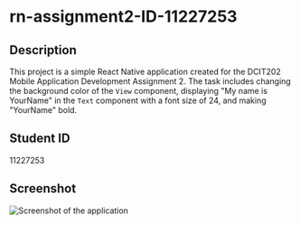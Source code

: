 # rn-assignment2-ID-11227253

## Description
This project is a simple React Native application created for the DCIT202 Mobile Application Development Assignment 2. The task includes changing the background color of the `View` component, displaying "My name is YourName" in the `Text` component with a font size of 24, and making "YourName" bold.

## Student ID
11227253

## Screenshot
![Screenshot of the application](screenshot.png)
